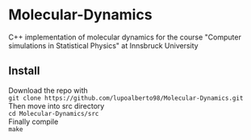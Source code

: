 # Molecular-Dynamics
C++ implementation of molecular dynamics for the course "Computer simulations in Statistical Physics" at Innsbruck University

## Install
Download the repo with <br>
`git clone https://github.com/lupoalberto98/Molecular-Dynamics.git` <br>
Then move into src directory <br>
`cd Molecular-Dynamics/src` <br>
Finally compile <br>
`make` <br>



